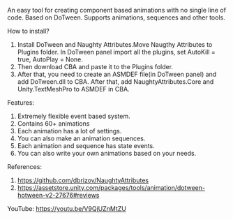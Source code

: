 An easy tool for creating component based animations with no single line of code. Based on DoTween. Supports animations, sequences and other tools.

How to install?
1. Install DoTween and Naughty Attributes.Move Naugthy Attributes to Plugins folder. In DoTween panel import all the plugins, set AutoKill = true, AutoPlay = None.
2. Then download CBA and paste it to the Plugins folder.
3. After that, you need to create an ASMDEF file(in DoTween panel) and add DoTween.dll to CBA. After that, add NaughtyAttributes.Core and Unity.TextMeshPro to ASMDEF in CBA.

Features:
1. Extremely flexible event based system.
2. Contains 60+ animations
3. Each animation has a lot of settings.
4. You can also make an animation sequences.
5. Each animation and sequence has state events.
6. You can also write your own animations based on your needs.


References:
1. https://github.com/dbrizov/NaughtyAttributes
2. https://assetstore.unity.com/packages/tools/animation/dotween-hotween-v2-27676#reviews

YouTube: https://youtu.be/V9QjUZnMtZU

